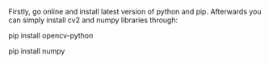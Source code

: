 <p>Firstly, go online and install latest version of python and pip.
Afterwards you can simply install cv2 and numpy libraries through: </p>

<p>pip install opencv-python</p>
<p>pip install numpy</p>